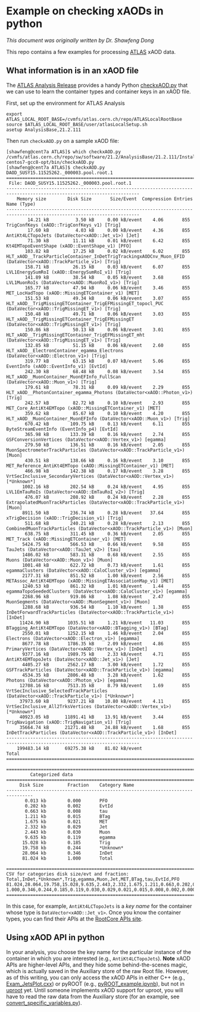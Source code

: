 # Example on checking xAODs in python

*This document was originally written by Dr. Shawfeng Dong*

This repo contains a few examples for processing [ATLAS](https://atlas.cern/) xAOD data.

## What information is in an xAOD file

The [ATLAS Analysis Release](https://atlassoftwaredocs.web.cern.ch/ABtutorial/release_setup/) provides a handy Python [checkxAOD.py](https://atlassoftwaredocs.web.cern.ch/ABtutorial/basic_xaod_content/) that we can use to learn the container types and container keys in an xAOD file.

First, set up the environment for ATLAS Analysis 

```
export ATLAS_LOCAL_ROOT_BASE=/cvmfs/atlas.cern.ch/repo/ATLASLocalRootBase
source $ATLAS_LOCAL_ROOT_BASE/user/atlasLocalSetup.sh
asetup AnalysisBase,21.2.111
```

Then run `checkxAOD.py` on a sample xAOD file:

```
[shawfeng@cent7a ATLAS]$ which checkxAOD.py
/cvmfs/atlas.cern.ch/repo/sw/software/21.2/AnalysisBase/21.2.111/InstallArea/x86_64-centos7-gcc8-opt/bin/checkxAOD.py
[shawfeng@cent7a ATLAS]$ checkxAOD.py DAOD_SUSY15.11525262._000003.pool.root.1
========================================================================================================================
 File: DAOD_SUSY15.11525262._000003.pool.root.1
------------------------------------------------------------------------------------------------------------------------
    Memory size        Disk Size       Size/Event  Compression Entries  Name (Type)
------------------------------------------------------------------------------------------------------------------------
        14.21 kB          3.50 kB     0.00 kB/event    4.06       855   TrigConfKeys (xAOD::TrigConfKeys_v1) [Trig]
        17.60 kB          4.03 kB     0.00 kB/event    4.36       855   AntiKt4LCTopoJets (DataVector<xAOD::Jet_v1>) [Jet]
        71.30 kB         11.11 kB     0.01 kB/event    6.42       855   Kt4EMTopoEventShape (xAOD::EventShape_v1) [PFO]
       103.82 kB         17.25 kB     0.02 kB/event    6.02       855   HLT_xAOD__TrackParticleContainer_InDetTrigTrackingxAODCnv_Muon_EFID (DataVector<xAOD::TrackParticle_v1>) [Trig]
       158.71 kB         26.15 kB     0.03 kB/event    6.07       855   LVL1EnergySumRoI (xAOD::EnergySumRoI_v1) [Trig]
       141.89 kB         38.54 kB     0.05 kB/event    3.68       855   LVL1MuonRoIs (DataVector<xAOD::MuonRoI_v1>) [Trig]
       165.77 kB         47.94 kB     0.06 kB/event    3.46       855   MET_LocHadTopo (xAOD::MissingETContainer_v1) [MET]
       151.53 kB         49.34 kB     0.06 kB/event    3.07       855   HLT_xAOD__TrigMissingETContainer_TrigEFMissingET_topocl_PUC (DataVector<xAOD::TrigMissingET_v1>) [Trig]
       150.48 kB         49.71 kB     0.06 kB/event    3.03       855   HLT_xAOD__TrigMissingETContainer_TrigEFMissingET (DataVector<xAOD::TrigMissingET_v1>) [Trig]
       150.86 kB         50.13 kB     0.06 kB/event    3.01       855   HLT_xAOD__TrigMissingETContainer_TrigEFMissingET_mht (DataVector<xAOD::TrigMissingET_v1>) [Trig]
       132.85 kB         51.15 kB     0.06 kB/event    2.60       855   HLT_xAOD__ElectronContainer_egamma_Electrons (DataVector<xAOD::Electron_v1>) [Trig]
       319.77 kB         63.15 kB     0.07 kB/event    5.06       855   EventInfo (xAOD::EventInfo_v1) [EvtId]
       242.30 kB         68.48 kB     0.08 kB/event    3.54       855   HLT_xAOD__MuonContainer_MuonEFInfo_FullScan (DataVector<xAOD::Muon_v1>) [Trig]
       179.61 kB         78.31 kB     0.09 kB/event    2.29       855   HLT_xAOD__PhotonContainer_egamma_Photons (DataVector<xAOD::Photon_v1>) [Trig]
       242.57 kB         82.72 kB     0.10 kB/event    2.93       855   MET_Core_AntiKt4EMTopo (xAOD::MissingETContainer_v1) [MET]
       359.62 kB         85.67 kB     0.10 kB/event    4.20       855   HLT_xAOD__MuonContainer_MuonEFInfo (DataVector<xAOD::Muon_v1>) [Trig]
       670.42 kB        109.75 kB     0.13 kB/event    6.11       855   ByteStreamEventInfo (EventInfo_p4) [EvtId]
       365.98 kB        133.39 kB     0.16 kB/event    2.74       855   GSFConversionVertices (DataVector<xAOD::Vertex_v1>) [egamma]
       279.50 kB        136.51 kB     0.16 kB/event    2.05       855   MuonSpectrometerTrackParticles (DataVector<xAOD::TrackParticle_v1>) [Muon]
       430.51 kB        138.66 kB     0.16 kB/event    3.10       855   MET_Reference_AntiKt4EMTopo (xAOD::MissingETContainer_v1) [MET]
       466.98 kB        142.38 kB     0.17 kB/event    3.28       855   VrtSecInclusive_SecondaryVertices (DataVector<xAOD::Vertex_v1>) [*Unknown*]
      1002.16 kB        202.54 kB     0.24 kB/event    4.95       855   LVL1EmTauRoIs (DataVector<xAOD::EmTauRoI_v2>) [Trig]
       476.07 kB        208.92 kB     0.24 kB/event    2.28       855   ExtrapolatedMuonTrackParticles (DataVector<xAOD::TrackParticle_v1>) [Muon]
      8911.50 kB        236.74 kB     0.28 kB/event   37.64       855   xTrigDecision (xAOD::TrigDecision_v1) [Trig]
       511.68 kB        240.21 kB     0.28 kB/event    2.13       855   CombinedMuonTrackParticles (DataVector<xAOD::TrackParticle_v1>) [Muon]
       638.75 kB        311.45 kB     0.36 kB/event    2.05       855   MET_Track (xAOD::MissingETContainer_v1) [MET]
      5424.75 kB        566.53 kB     0.66 kB/event    9.58       855   TauJets (DataVector<xAOD::TauJet_v2>) [tau]
      1486.02 kB        583.31 kB     0.68 kB/event    2.55       855   Muons (DataVector<xAOD::Muon_v1>) [Muon]
      1001.48 kB        622.72 kB     0.73 kB/event    1.61       855   egammaClusters (DataVector<xAOD::CaloCluster_v1>) [egamma]
      2177.31 kB        851.52 kB     1.00 kB/event    2.56       855   METAssoc_AntiKt4EMTopo (xAOD::MissingETAssociationMap_v1) [MET]
      1240.53 kB        861.32 kB     1.01 kB/event    1.44       855   egammaTopoSeededClusters (DataVector<xAOD::CaloCluster_v1>) [egamma]
      2268.96 kB        919.86 kB     1.08 kB/event    2.47       855   MuonSegments (DataVector<xAOD::MuonSegment_v1>) [Muon]
      1288.68 kB        936.54 kB     1.10 kB/event    1.38       855   InDetForwardTrackParticles (DataVector<xAOD::TrackParticle_v1>) [InDet]
     11424.90 kB       1035.51 kB     1.21 kB/event   11.03       855   BTagging_AntiKt4EMTopo (DataVector<xAOD::BTagging_v1>) [BTag]
      2550.01 kB       1252.15 kB     1.46 kB/event    2.04       855   Electrons (DataVector<xAOD::Electron_v1>) [egamma]
      8677.78 kB       1786.35 kB     2.09 kB/event    4.86       855   PrimaryVertices (DataVector<xAOD::Vertex_v1>) [InDet]
      9377.16 kB       1989.75 kB     2.33 kB/event    4.71       855   AntiKt4EMTopoJets (DataVector<xAOD::Jet_v1>) [Jet]
      4405.27 kB       2562.17 kB     3.00 kB/event    1.72       855   GSFTrackParticles (DataVector<xAOD::TrackParticle_v1>) [egamma]
      4534.35 kB       2806.48 kB     3.28 kB/event    1.62       855   Photons (DataVector<xAOD::Photon_v1>) [egamma]
     12708.16 kB       7513.35 kB     8.79 kB/event    1.69       855   VrtSecInclusive_SelectedTrackParticles (DataVector<xAOD::TrackParticle_v1>) [*Unknown*]
     37973.60 kB       9237.21 kB    10.80 kB/event    4.11       855   VrtSecInclusive_All2TrksVertices (DataVector<xAOD::Vertex_v1>) [*Unknown*]
     40923.05 kB      11891.41 kB    13.91 kB/event    3.44       855   TrigNavigation (xAOD::TrigNavigation_v1) [Trig]
     35664.74 kB      21271.48 kB    24.88 kB/event    1.68       855   InDetTrackParticles (DataVector<xAOD::TrackParticle_v1>) [InDet]
------------------------------------------------------------------------------------------------------------------------
    199483.14 kB      69275.38 kB    81.02 kB/event                     Total
========================================================================================================================

================================================================================
         Categorized data
================================================================================
     Disk Size         Fraction    Category Name
--------------------------------------------------------------------------------
       0.013 kb        0.000       PFO
       0.202 kb        0.002       EvtId
       0.663 kb        0.008       tau
       1.211 kb        0.015       BTag
       1.675 kb        0.021       MET
       2.332 kb        0.029       Jet
       2.443 kb        0.030       Muon
       9.635 kb        0.119       egamma
      15.028 kb        0.185       Trig
      19.758 kb        0.244       *Unknown*
      28.064 kb        0.346       InDet
      81.024 kb        1.000       Total

================================================================================
CSV for categories disk size/evt and fraction:
Total,InDet,*Unknown*,Trig,egamma,Muon,Jet,MET,BTag,tau,EvtId,PFO
81.024,28.064,19.758,15.028,9.635,2.443,2.332,1.675,1.211,0.663,0.202,0.013
1.000,0.346,0.244,0.185,0.119,0.030,0.029,0.021,0.015,0.008,0.002,0.000
================================================================================
```

In this case, for example, `AntiKt4LCTopoJets` is a *key name* for the container whose type is `DataVector<xAOD::Jet_v1>`. Once you know the container types, you can find their APIs at the [RootCore APIs site](http://hep.uchicago.edu/~kkrizka/rootcoreapis/dd/d44/namespacexAOD.html). 

## Using xAOD API in python

In your analysis, you choose the key name for the particular instance of the container in which you are interested (e.g., `AntiKt4LCTopoJets`). **Note** xAOD APIs are higher-level APIs, and they hide some behind-the-scenes magic, which is actually saved in the Auxiliary store of the raw Root file. However, as of this writing, you can only access the xAOD APIs in either C++ (e.g., [Exam_JetsPlot.cxx](../../Tutorial-2019Aug/BNL/src/Exam_JetsPlot.cxx)) or pyROOT (e.g., [pyROOT_example.ipynb](pyROOT_example.ipynb)), but not in [uproot](https://github.com/scikit-hep/uproot) yet. Until someone implements xAOD support for uproot, you will have to read the raw data from the Auxiliary store (for an example, see [convert_specific_variables.py](convert_specific_variables.py)).
